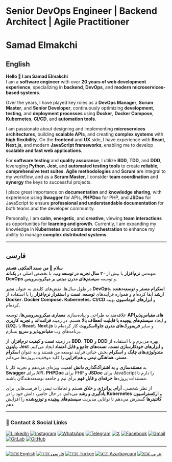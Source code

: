 # Senior DevOps Engineer | Backend Architect | Agile Practitioner

# Samad Elmakchi

## English

**Hello 👋 I am Samad Elmakchi**  
I am a **software engineer** with over **20 years of web development experience**, specializing in **backend**, **DevOps**, and **modern microservices-based systems**.  

Over the years, I have played key roles as a **DevOps Manager**, **Scrum Master**, and **Senior Developer**, continuously optimizing **development**, **testing**, and **deployment processes** using **Docker**, **Docker Compose**, **Kubernetes**, **CI/CD**, and **automation tools**.  

I am passionate about designing and implementing **microservices architectures**, building **scalable APIs**, and creating **complex systems** with **high flexibility**. On the **frontend** and **UX** side, I have experience with **React**, **Next.js**, and modern **JavaScript frameworks**, enabling me to develop **scalable and fast web applications**.  

For **software testing** and **quality assurance**, I utilize **BDD**, **TDD**, and **DDD**, leveraging **Python**, **Jest**, and **automated testing tools** to create **reliable, comprehensive test suites**. **Agile methodologies** and **Scrum** are integral to my workflow, and as a **Scrum Master**, I consider **team coordination** and **synergy** the keys to successful projects.  

I place great importance on **documentation** and **knowledge sharing**, with experience using **Swagger** for APIs, **PHPDoc** for PHP, and **JSDoc** for JavaScript to ensure **professional and understandable documentation** for both teams and the developer community.  

Personally, I am **calm**, **energetic**, and **creative**, viewing **team interactions** as opportunities for **learning and growth**. Currently, I am expanding my knowledge in **Kubernetes** and **container orchestration** to enhance my ability to manage **complex distributed systems**.  

---

## فارسی

**سلام 👋 من صمد المکچی هستم**  
مهندس **نرم‌افزار** با بیش از **۲۰ سال تجربه در توسعه وب**، با تخصص اصلی در **بک‌اند**، **DevOps** و توسعه **سیستم‌های مدرن مبتنی بر میکروسرویس**.  

در طول سال‌ها، نقش‌های کلیدی به عنوان **مدیر DevOps**، **اسکرام مستر** و **توسعه‌دهنده ارشد** ایفا کرده‌ام و همواره فرآیندهای **توسعه**، **تست** و **استقرار نرم‌افزار** را با استفاده از **Docker**، **Docker Compose**، **Kubernetes**، **CI/CD** و **ابزارهای اتوماسیون** بهینه کرده‌ام.  

علاقه‌مند به طراحی و پیاده‌سازی **معماری میکروسرویس‌ها**، توسعه **APIهای مقیاس‌پذیر** و ایجاد **سیستم‌های پیچیده با قابلیت انعطاف بالا** هستم. در زمینه **فرانت‌اند** و **تجربه کاربری (UX)**، با **React**، **Next.js** و سایر **فریمورک‌های مدرن جاوااسکریپت** کار کرده‌ام تا برنامه‌های وب **مقیاس‌پذیر و سریع** بسازم.  

در زمینه **تست و کیفیت نرم‌افزار**، از **BDD**، **TDD** و **DDD** بهره می‌برم و با استفاده از **پایتون**، **Jest** و **ابزارهای خودکارسازی تست**، **تست‌های جامع و قابل اعتماد** ایجاد می‌کنم. **متدولوژی‌های چابک** و **اسکرام** بخش حیاتی فرآیند توسعه من هستند و به عنوان **اسکرام مستر**، **هماهنگی تیمی** و **هم‌افزایی** را کلید موفقیت پروژه‌ها می‌دانم.  

به **مستندسازی** و **به اشتراک‌گذاری دانش** اهمیت ویژه‌ای می‌دهم و تجربه کار با **Swagger** برای API، **PHPDoc** برای PHP و **JSDoc** برای JavaScript را دارم تا مستندات پروژه‌ها **حرفه‌ای و قابل فهم** برای تیم و جامعه توسعه‌دهندگان باشند.  

از نظر شخصی، **آرام**، **پرانرژی** و **خلاق** هستم و تعاملات تیمی را فرصت‌هایی برای **یادگیری و رشد** می‌دانم. در حال حاضر، دانش خود را در **Kubernetes** و **ارکستراسیون کانتینرها** گسترش می‌دهم تا توانایی مدیریت **سیستم‌های پیچیده و توزیع‌شده** را افزایش دهم.


---

### 📡 Contact & Social Links

[![LinkedIn](https://img.shields.io/badge/-LinkedIn-0077B5?logo=linkedin&logoColor=white)](https://www.linkedin.com/in/samad-elmakchi)
[![Instagram](https://img.shields.io/badge/-Instagram-E4405F?logo=instagram&logoColor=white)](https://www.instagram.com/samad.elmakchi)
[![WhatsApp](https://img.shields.io/badge/-WhatsApp-25D366?logo=whatsapp&logoColor=white)](https://wa.me/989141189645)
[![Telegram](https://img.shields.io/badge/-Telegram-0088cc?logo=telegram&logoColor=white)](https://t.me/samadelmakchi)
[![X](https://img.shields.io/badge/-X-1DA1F2?logo=x&logoColor=white)](https://x.com/elmakchi)
[![Facebook](https://img.shields.io/badge/-Facebook-1877F2?logo=facebook&logoColor=white)](https://facebook.com/samad.elmakchi)
[![Gmail](https://img.shields.io/badge/-Gmail-D14836?logo=gmail&logoColor=white)](mailto:samad.elmakchi@gmail.com)
[![GitLab](https://img.shields.io/badge/-GitLab-FCA121?logo=gitlab&logoColor=white)](https://gitlab.com/samadelmakchi)
[![GitHub](https://img.shields.io/badge/-GitHub-181717?logo=github&logoColor=white)](https://github.com/samadelmakchi)

---

[![🇬🇧 English](https://img.shields.io/badge/lang-English-blue)](https://samadelmakchi.github.io/index.html)
[![🇮🇷 فارسی](https://img.shields.io/badge/lang-Farsi-green)](https://samadelmakchi.github.io/index-fa.html)
[![🇹🇷 Türkçe](https://img.shields.io/badge/lang-Turkish-red)](https://samadelmakchi.github.io/index-tr.html)
[![🇦🇿 Azərbaycani](https://img.shields.io/badge/lang-Azeri-lightblue)](https://samadelmakchi.github.io/index-az.html)
[![🇸🇦 عربي](https://img.shields.io/badge/lang-Arabic-yellow)](https://samadelmakchi.github.io/index-ar.html)
